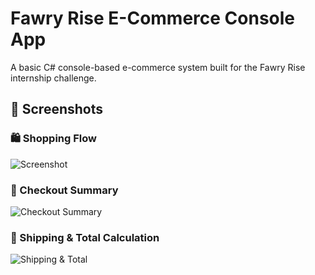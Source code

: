 
#  Fawry Rise E-Commerce Console App
A basic C# console-based e-commerce system built for the Fawry Rise internship challenge.


## 📸 Screenshots

### 🛍️ Shopping Flow
![Screenshot](FawryTask/images/Screenshot2025-07-08214940.png)

### 🧾 Checkout Summary
![Checkout Summary](images/screenshot2.png)

### 🚚 Shipping & Total Calculation
![Shipping & Total](images/screenshot3.png)
